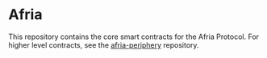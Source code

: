 # Afria




This repository contains the core smart contracts for the Afria Protocol.
For higher level contracts, see the [afria-periphery](https://github.com/afriadev/afria-periphery)
repository.
